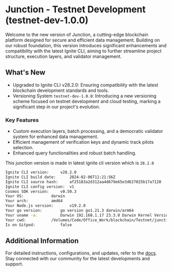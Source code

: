 # Junction - Testnet Development (testnet-dev-1.0.0)

Welcome to the new version of Junction, a cutting-edge blockchain platform designed for secure and efficient data management. Building on our robust foundation, this version introduces significant enhancements and compatibility with the latest Ignite CLI, aiming to further streamline project structure, execution layers, and validator management.

What's New
----------

-   Upgraded to Ignite CLI v28.2.0: Ensuring compatibility with the latest blockchain development standards and tools.
-   Versioning System `testnet-dev-1.0.0`: Introducing a new versioning scheme focused on testnet development and cloud testing, marking a significant step in our project's evolution.

### Key Features

-   Custom execution layers, batch processing, and a democratic validator system for enhanced data management.
-   Efficient management of verification keys and dynamic track pilots selection.
-   Enhanced query functionalities and robust batch handling.


This junction version is made in latest ignite cli version which is `28.2.0`
```bash
Ignite CLI version:		v28.2.0
Ignite CLI build date:		2024-02-06T11:21:56Z
Ignite CLI source hash:		af25183a2d312aa4d679e65e3d627025b17a7120
Ignite CLI config version:	v1
Cosmos SDK version:		v0.50.3
Your OS:			darwin
Your arch:			amd64
Your Node.js version:		v19.2.0
Your go version:		go version go1.21.3 darwin/arm64
Your uname -a:			Darwin 192.168.1.17 23.3.0 Darwin Kernel Version 23.3.0: Wed Dec 20 21:30:44 PST 2023; root:xnu-10002.81.5~7/RELEASE_ARM64_T6000 x86_64
Your cwd:			/Volumes/Code/Office_Work/blockchain/Testnet/junction-new
Is on Gitpod:			false
```

Additional Information
----------------------

For detailed instructions, configurations, and updates, refer to the [docs]("https://docs.airchains.io"). Stay connected with our community for the latest developments and support.